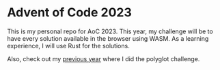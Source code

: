 # Advent of Code 2023

This is my personal repo for AoC 2023.
This year, my challenge will be to have every solution available in the browser using WASM.
As a learning experience, I will use Rust for the solutions.

Also, check out my [previous year](https://github.com/GAsplund/aoc-2022) where I did the polyglot challenge.
